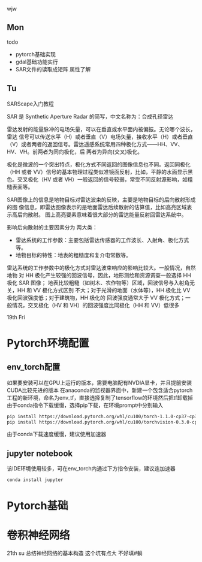 wjw  

## Mon
todo 
- pytorch基础实现
- gdal基础功能实行
- SAR文件的读取成矩阵 属性了解

## Tu

SARScape入门教程  


SAR 是 Synthetic Aperture Radar 的简写，中文名称为：合成孔径雷达  

雷达发射的能量脉冲的电场矢量，可以在垂直或水平面内被偏振。无论哪个波长，雷达 信号可以传送水平（H）或者垂直（V）电场矢量，接收水平（H）或者垂直（V）或者两者的返回信号。雷达遥感系统常用四种极化方式——HH、VV、HV、VH。前两者为同向极化，后 两者为异向(交叉)极化。  

极化是微波的一个突出特点，极化方式不同返回的图像信息也不同。返回同极化（HH 或者 VV）信号的基本物理过程类似准镜面反射，比如，平静的水面显示黑色。交叉极化（HV 或者 VH）一般返回的信号较弱，常受不同反射源影响，如粗糙表面等。  

SAR图像上的信息是地物目标对雷达波束的反映，主要是地物目标的后向散射形成的图 像信息，即雷达图像表示的是地面雷达后续散射的估算值，比如高亮区域表示高后向散射。 图上高亮要素意味着很大部分的雷达能量反射回雷达系统中。

影响后向散射的主要因素分为 两大类： 
* 雷达系统的工作参数：主要包括雷达传感器的工作波长、入射角、极化方式等。 
* 地物目标的特性：地表的粗糙度和复介电常数等。   

雷达系统的工作参数中的极化方式对雷达波束响应的影响比较大。一般情况，自然地物 对 HH 极化产生较强的回波信号，因此，地形测绘和资源调查一般选择 HH 极化 SAR 图像； 地表比较粗糙（如树木、农作物等）区域，回波信号与入射角无关，HH 和 VV 极化方式区别 不大；对于光滑的地面（水体等），HH 极化比 VV 极化回波强度低；对于建筑物，HH 极化的 回波强度通常大于 VV 极化方式；一般情况，交叉极化（HV 和 VH）的回波强度比同极化（HH 和 VV）低很多  



19th Fri 

# Pytorch环境配置
## env_torch配置
如果要安装可以在GPU上运行的版本，需要电脑配有NVDIA显卡，并且提前安装CUDA比较先进的版本
在anaconda的监视器界面中，新建一个包含适合pytorch工程的新环境，命名为env_tf，直接选择复制了tensorflow的环境然后把tf卸载掉     
由于conda指令下载缓慢，选择pip下载，在环境prompt中分别输入
```bash
pip install https://download.pytorch.org/whl/cu100/torch-1.1.0-cp37-cp37m-win_amd64.whl
pip install https://download.pytorch.org/whl/cu100/torchvision-0.3.0-cp37-cp37m-win_amd64.whl
```   
由于conda下载速度缓慢，建议使用加速器
## jupyter notebook
该IDE环境使用较多，可在env_torch内通过下方指令安装，建议连加速器
```bash
conda install jupyter
```
# Pytorch基础


# 卷积神经网络

21th su
总结神经网络的基本构造
这个坑有点大   不好填#躺